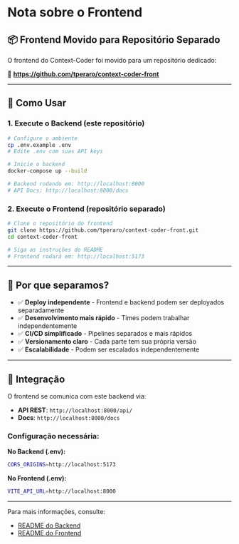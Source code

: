 # Nota sobre o Frontend

## 📦 Frontend Movido para Repositório Separado

O frontend do Context-Coder foi movido para um repositório dedicado:

🔗 **https://github.com/tperaro/context-coder-front**

---

## 🚀 Como Usar

### 1. Execute o Backend (este repositório)

```bash
# Configure o ambiente
cp .env.example .env
# Edite .env com suas API keys

# Inicie o backend
docker-compose up --build

# Backend rodando em: http://localhost:8000
# API Docs: http://localhost:8000/docs
```

### 2. Execute o Frontend (repositório separado)

```bash
# Clone o repositório do frontend
git clone https://github.com/tperaro/context-coder-front.git
cd context-coder-front

# Siga as instruções do README
# Frontend rodará em: http://localhost:5173
```

---

## 🎯 Por que separamos?

- ✅ **Deploy independente** - Frontend e backend podem ser deployados separadamente
- ✅ **Desenvolvimento mais rápido** - Times podem trabalhar independentemente
- ✅ **CI/CD simplificado** - Pipelines separados e mais rápidos
- ✅ **Versionamento claro** - Cada parte tem sua própria versão
- ✅ **Escalabilidade** - Podem ser escalados independentemente

---

## 🔗 Integração

O frontend se comunica com este backend via:

- **API REST**: `http://localhost:8000/api/`
- **Docs**: `http://localhost:8000/docs`

### Configuração necessária:

**No Backend (.env):**
```bash
CORS_ORIGINS=http://localhost:5173
```

**No Frontend (.env):**
```bash
VITE_API_URL=http://localhost:8000
```

---

Para mais informações, consulte:
- [README do Backend](./README.md)
- [README do Frontend](https://github.com/tperaro/context-coder-front/blob/main/README.md)
